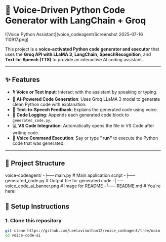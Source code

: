 # 🧠 Voice-Driven Python Code Generator with LangChain + Groq

![Voice Python Assistant](voice_codeagent/Screenshot 2025-07-16 110917.png)

This project is a **voice-activated Python code generator and executor** that uses the **Groq API with LLaMA 3**, **LangChain**, **SpeechRecognition**, and **Text-to-Speech (TTS)** to provide an interactive AI coding assistant.

---

## ✨ Features

- 🎙️ **Voice or Text Input**: Interact with the assistant by speaking or typing.
- 🧠 **AI-Powered Code Generation**: Uses Groq LLaMA 3 model to generate clean Python code with explanation.
- 💬 **Text-to-Speech Feedback**: Explains the generated code using voice.
- 💾 **Code Logging**: Appends each generated code block to `generated_code.py`.
- 💻 **VS Code Integration**: Automatically opens the file in VS Code after writing code.
- 🚀 **Voice Command Execution**: Say or type **"run"** to execute the Python code that was generated.

---

## 📁 Project Structure

voice-codeagent/
-├── main.py # Main application script
-├── generated_code.py # Output file for generated code
-│── voice_code_ai_banner.png # Image for README
-└── README.md # You're here!


## 🔧 Setup Instructions

### 1. Clone this repository

```bash
git clone https://github.com/Leelavinothan12/voice_codeagent/tree/main
cd voice-code-ai
